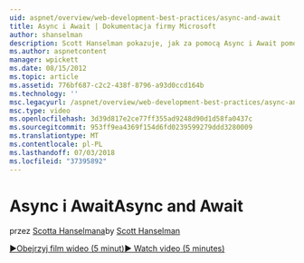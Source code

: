 ```yaml
---
uid: aspnet/overview/web-development-best-practices/async-and-await
title: Async i Await | Dokumentacja firmy Microsoft
author: shanselman
description: Scott Hanselman pokazuje, jak za pomocą Async i Await pomocy technicznej w programie ASP.NET 4.5.
ms.author: aspnetcontent
manager: wpickett
ms.date: 08/15/2012
ms.topic: article
ms.assetid: 776bf687-c2c2-438f-8796-a93d0ccd164b
ms.technology: ''
msc.legacyurl: /aspnet/overview/web-development-best-practices/async-and-await
msc.type: video
ms.openlocfilehash: 3d39d817e2ce77ff355ad9248d90d1d58fa0437c
ms.sourcegitcommit: 953ff9ea4369f154d6fd0239599279ddd3280009
ms.translationtype: MT
ms.contentlocale: pl-PL
ms.lasthandoff: 07/03/2018
ms.locfileid: "37395892"
---
```

<a name="async-and-await"></a><span data-ttu-id="1abef-103">Async i Await</span><span class="sxs-lookup"><span data-stu-id="1abef-103">Async and Await</span></span>
====================
<span data-ttu-id="1abef-104">przez [Scotta Hanselmana](https://github.com/shanselman)</span><span class="sxs-lookup"><span data-stu-id="1abef-104">by [Scott Hanselman](https://github.com/shanselman)</span></span>

[<span data-ttu-id="1abef-105">&#9654;Obejrzyj film wideo (5 minut)</span><span class="sxs-lookup"><span data-stu-id="1abef-105">&#9654; Watch video (5 minutes)</span></span>](https://channel9.msdn.com/Blogs/ASP-NET-Site-Videos/async-and-await)
